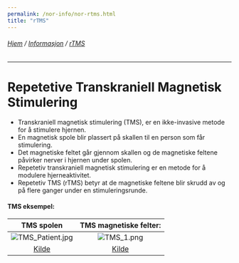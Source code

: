 ```yaml
---
permalink: /nor-info/nor-rtms.html
title: "rTMS"
---
```

###### [Hjem](https://uitpsypro.github.io/1/) / [Informasjon](https://uitpsypro.github.io/1/eng-info) / [rTMS](https://uitpsypro.github.io/1/eng-info/eng-rtms)
---
# Repetetive Transkraniell Magnetisk Stimulering

* Transkraniell magnetisk stimulering (TMS), er en ikke-invasive metode for å stimulere hjernen.
* En magnetisk spole blir plassert på skallen til en person som får stimulering.
* Det magnetiske feltet går gjennom skallen og de magnetiske feltene påvirker nerver i hjernen under spolen.
* Repetetiv transkraniell magnetisk stimulering er en metode for å modulere hjerneaktivitet.
* Repetetiv TMS (rTMS) betyr at de magnetiske feltene blir skrudd av og på flere ganger under en stimuleringsrunde.

#### TMS eksempel:
| TMS spolen | TMS magnetiske felter: |
| :----: | :----: | 
| ![TMS_Patient.jpg](/1/pictures/TMS_patient.jpg) | ![TMS_1.png](/1/pictures/TMS_1.png) |
| [Kilde](http://hcewiki.zcu.cz/hcewiki/index.php/File:TMS_patient.jpg) | [Kilde](http://hcewiki.zcu.cz/hcewiki/index.php/File:TMS_1.png) |
